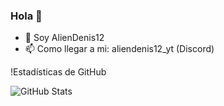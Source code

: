 ### Hola 👋
- 🚀 Soy AlienDenis12
- 📫 Como llegar a mi: aliendenis12_yt (Discord)

!Estadísticas de GitHub

![GitHub Stats](https://github-readme-stats.vercel.app/api?username=AlienDenis12&theme=radical)

<!--
**AlienDenis12/AlienDenis12** is a ✨ _special_ ✨ repository because its `README.md` (this file) appears on your GitHub profile.

Here are some ideas to get you started:

- 🔭 I’m currently working on ...
- 🌱 I’m currently learning ...
- 👯 I’m looking to collaborate on ...
- 🤔 I’m looking for help with ...
- 💬 Ask me about ...
- 📫 How to reach me: ...
- 😄 Pronouns: ...
- ⚡ Fun fact: ...
-->
